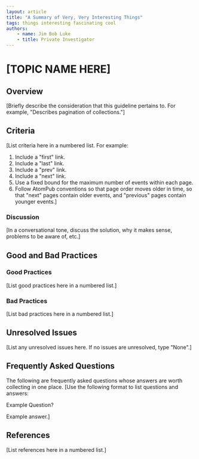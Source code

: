 ```yaml
---
layout: article
title: "A Summary of Very, Very Interesting Things"
tags: things interesting fascinating cool
authors:
    - name: Jim Bob Luke
    - title: Private Investigator
---
```

# [TOPIC NAME HERE]

## Overview
[Briefly describe the consideration that this guideline pertains to.  For example, "Describes pagination of collections."]

## Criteria
[List criteria here in a numbered list.  For example:
1. Include a "first" link.
2. Include a "last" link.
3. Include a "prev" link.
4. Include a "next" link.
5. Use a fixed bound for the maximum number of events within each page.
6. Follow AtomPub conventions so that page order moves older in time, so that "next" pages contain older events, and "previous" pages contain younger events.]

### Discussion
[In a conversational tone, discuss the solution, why it makes sense, problems to be aware of, etc.]

## Good and Bad Practices

### Good Practices
[List good practices here in a numbered list.]

### Bad Practices
[List bad practices here in a numbered list.]

## Unresolved Issues
[List any unresolved issues here. If no issues are unresolved, type "None".]

## Frequently Asked Questions
The following are frequently asked questions whose answers are worth collecting in one place.
[Use the following format to list questions and answers:

Example Question?

Example answer.]

## References
[List references here in a numbered list.]

